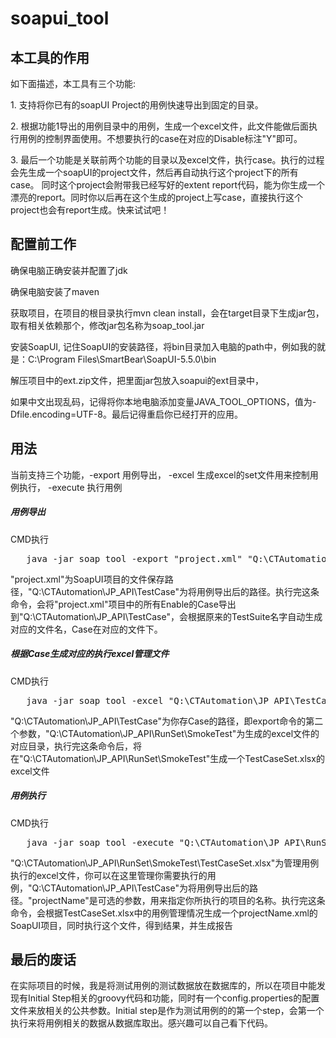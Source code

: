 # soapui_tool


<h2>本工具的作用</h2>
     <p>如下面描述，本工具有三个功能:</p>
     <p> 1. 支持将你已有的soapUI Project的用例快速导出到固定的目录。</p>
     <p> 2. 根据功能1导出的用例目录中的用例，生成一个excel文件，此文件能做后面执行用例的控制界面使用。不想要执行的case在对应的Disable标注"Y"即可。</p>
     <p> 3. 最后一个功能是关联前两个功能的目录以及excel文件，执行case。执行的过程会先生成一个soapUI的project文件，然后再自动执行这个project下的所有case。 同时这个project会附带我已经写好的extent report代码，能为你生成一个漂亮的report。同时你以后再在这个生成的project上写case，直接执行这个project也会有report生成。快来试试吧！</p>
    
    
     
     
<h2>配置前工作</h2>
    <p>确保电脑正确安装并配置了jdk</p>
    <p>确保电脑安装了maven</p>
    <p>获取项目，在项目的根目录执行mvn clean install，会在target目录下生成jar包，取有相关依赖那个，修改jar包名称为soap_tool.jar</p>
    <p>安装SoapUI, 记住SoapUI的安装路径，将bin目录加入电脑的path中，例如我的就是：C:\Program Files\SmartBear\SoapUI-5.5.0\bin</p> 
    <p>解压项目中的ext.zip文件，把里面jar包放入soapui的ext目录中，</p>
    如果中文出现乱码，记得将你本地电脑添加变量JAVA_TOOL_OPTIONS，值为-Dfile.encoding=UTF-8。最后记得重启你已经打开的应用。
 


<h2>用法</h2>
当前支持三个功能，-export 用例导出， -excel 生成excel的set文件用来控制用例执行， -execute 执行用例

<h5>用例导出</h5>
<p>CMD执行</p>
<pre>
   java -jar soap_tool -export "project.xml" "Q:\CTAutomation\JP_API\TestCase" 
</pre>
<p>"project.xml"为SoapUI项目的文件保存路径，"Q:\CTAutomation\JP_API\TestCase"为将用例导出后的路径。执行完这条命令，会将"project.xml"项目中的所有Enable的Case导出到"Q:\CTAutomation\JP_API\TestCase"，会根据原来的TestSuite名字自动生成对应的文件名，Case在对应的文件下。</p>
  
<h5>根据Case生成对应的执行excel管理文件</h5>
<p>CMD执行</p>
<pre>
   java -jar soap_tool -excel "Q:\CTAutomation\JP_API\TestCase"  "Q:\CTAutomation\JP_API\RunSet\SmokeTest"
</pre>
<p>"Q:\CTAutomation\JP_API\TestCase"为你存Case的路径，即export命令的第二个参数，"Q:\CTAutomation\JP_API\RunSet\SmokeTest"为生成的excel文件的对应目录，执行完这条命令后，将在"Q:\CTAutomation\JP_API\RunSet\SmokeTest"生成一个TestCaseSet.xlsx的excel文件</p>

<h5>用例执行</h5>
<p>CMD执行</p>
<pre>
   java -jar soap_tool -execute "Q:\CTAutomation\JP_API\RunSet\SmokeTest\TestCaseSet.xlsx" "Q:\CTAutomation\JP_API\TestCase" "projectName"
</pre>
<p>"Q:\CTAutomation\JP_API\RunSet\SmokeTest\TestCaseSet.xlsx"为管理用例执行的excel文件，你可以在这里管理你需要执行的用例，"Q:\CTAutomation\JP_API\TestCase"为将用例导出后的路径。"projectName"是可选的参数，用来指定你所执行的项目的名称。执行完这条命令，会根据TestCaseSet.xlsx中的用例管理情况生成一个projectName.xml的SoapUI项目，同时执行这个文件，得到结果，并生成报告</p>


<h2>最后的废话</h2>
在实际项目的时候，我是将测试用例的测试数据放在数据库的，所以在项目中能发现有Initial Step相关的groovy代码和功能，同时有一个config.properties的配置文件来放相关的公共参数。Initial step是作为测试用例的的第一个step，会第一个执行来将用例相关的数据从数据库取出。感兴趣可以自己看下代码。
